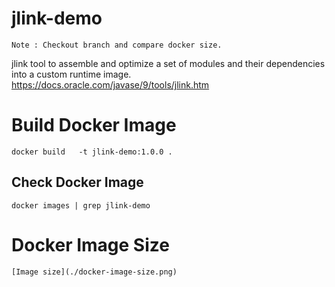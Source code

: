 # jlink-demo 
    Note : Checkout branch and compare docker size.

jlink tool to assemble and optimize a set of modules and their dependencies into a custom runtime image. https://docs.oracle.com/javase/9/tools/jlink.htm

# Build Docker Image
    docker build   -t jlink-demo:1.0.0 .

## Check Docker Image
    docker images | grep jlink-demo

# Docker Image Size
    [Image size](./docker-image-size.png)

